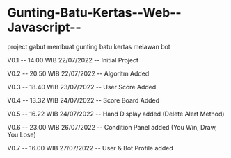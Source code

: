 # Gunting-Batu-Kertas--Web--Javascript--
project gabut membuat gunting batu kertas melawan bot


V0.1 -- 14.00 WIB 22/07/2022 -- Initial Project

V0.2 -- 20.50 WIB 22/07/2022 -- Algoritm Added

V0.3 -- 18.40 WIB 23/07/2022 -- User Score Added

V0.4 -- 13.32 WIB 24/07/2022 -- Score Board Added

V0.5 -- 16.22 WIB 24/07/2022 -- Hand Display added (Delete Alert Method)

V0.6 -- 23.00 WIB 26/07/2022 -- Condition Panel added (You Win, Draw, You Lose)

V0.7 -- 16.00 WIB 27/07/2022 -- User & Bot Profile added

